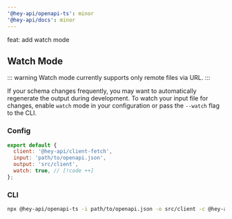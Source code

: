 ```yaml
---
'@hey-api/openapi-ts': minor
'@hey-api/docs': minor
---
```


feat: add watch mode

## Watch Mode

::: warning
Watch mode currently supports only remote files via URL.
:::

If your schema changes frequently, you may want to automatically regenerate the output during development. To watch your input file for changes, enable `watch` mode in your configuration or pass the `--watch` flag to the CLI.

### Config

```js
export default {
  client: '@hey-api/client-fetch',
  input: 'path/to/openapi.json',
  output: 'src/client',
  watch: true, // [!code ++]
};
```

### CLI

```sh
npx @hey-api/openapi-ts -i path/to/openapi.json -o src/client -c @hey-api/client-fetch -w
```
